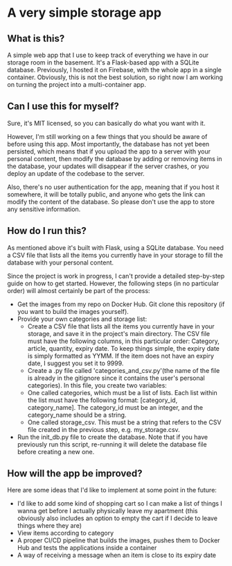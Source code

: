 # A very simple storage app
## What is this?
A simple web app that I use to keep track of everything we have in our storage room in the basement. It's a Flask-based app with a SQLite database. Previously, I hosted it on Firebase, with the whole app in a single container. Obviously, this is not the best solution, so right now I am working on turning the project into a multi-container app.

## Can I use this for myself?
Sure, it's MIT licensed, so you can basically do what you want with it. 

However, I'm still working on a few things that you should be aware of before using this app. Most importantly, the database has not yet been persisted, which means that if you upload the app to a server with your personal content, then modify the database by adding or removing items in the database, your updates will disappear if the server crashes, or you deploy an update of the codebase to the server. 

Also, there's no user authentication for the app, meaning that if you host it somewhere, it will be totally public, and anyone who gets the link can modify the content of the database. So please don't use the app to store any sensitive information. 

## How do I run this?
As mentioned above it's built with Flask, using a SQLite database. You need a CSV file that lists all the items you currently have in your storage to fill the database with your personal content. 

Since the project is work in progress, I can't provide a detailed step-by-step guide on how to get started. However, the following steps (in no particular order) will almost certainly be part of the process:

- Get the images from my repo on Docker Hub. Git clone this repository (if you want to build the images yourself).
- Provide your own categories and storage list:
  - Create a CSV file that lists all the items you currently have in your storage, and save it in the project's main directory. The CSV file must have the following columns, in this particular order: Category, article, quantity, expiry date. To keep things simple, the expiry date is simply formatted as YYMM. If the item does not have an expiry date, I suggest you set it to 9999.
  -  Create a .py file called 'categories_and_csv.py'(the name of the file is already in the gitignore since it contains the user's personal categories). In this file, you create two variables:
    - One called categories, which must be a list of lists. Each list within the list must have the following format: [category_id, category_name]. The category_id must be an integer, and the category_name should be a string.
    - One called storage_csv. This must be a string that refers to the CSV file created in the previous step, e.g. my_storage.csv.
- Run the init_db.py file to create the database. Note that if you have previously run this script, re-running it will delete the database file before creating a new one. 

## How will the app be improved?
Here are some ideas that I'd like to implement at some point in the future:

- I'd like to add some kind of shopping cart so I can make a list of things I wanna get before I actually physically leave my apartment (this obviously also includes an option to empty the cart if I decide to leave things where they are)
- View items according to category
- A proper CI/CD pipeline that builds the images, pushes them to Docker Hub and tests the applications inside a container 
- A way of receiving a message when an item is close to its expiry date
